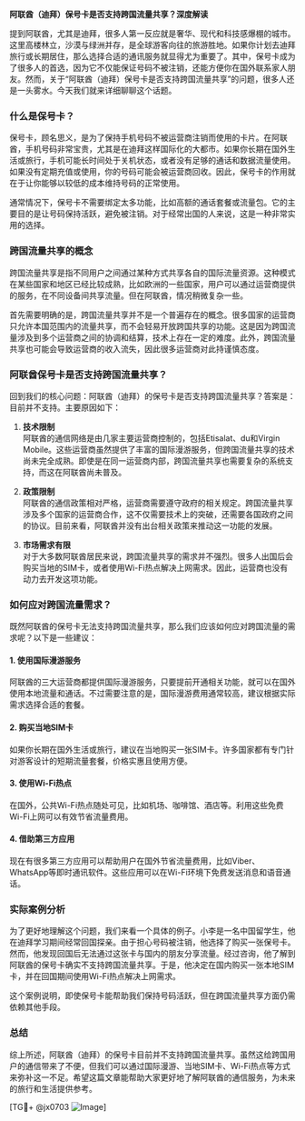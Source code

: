 **阿联酋（迪拜）保号卡是否支持跨国流量共享？深度解读**

提到阿联酋，尤其是迪拜，很多人第一反应就是奢华、现代和科技感爆棚的城市。这里高楼林立，沙漠与绿洲并存，是全球游客向往的旅游胜地。如果你计划去迪拜旅行或长期居住，那么选择合适的通讯服务就显得尤为重要了。其中，保号卡成为了很多人的首选，因为它不仅能保证号码不被注销，还能方便你在国外联系家人朋友。然而，关于“阿联酋（迪拜）保号卡是否支持跨国流量共享”的问题，很多人还是一头雾水。今天我们就来详细聊聊这个话题。

### 什么是保号卡？

保号卡，顾名思义，是为了保持手机号码不被运营商注销而使用的卡片。在阿联酋，手机号码非常宝贵，尤其是在迪拜这样国际化的大都市。如果你长期在国外生活或旅行，手机可能长时间处于关机状态，或者没有足够的通话和数据流量使用。如果没有定期充值或使用，你的号码可能会被运营商回收。因此，保号卡的作用就在于让你能够以较低的成本维持号码的正常使用。

通常情况下，保号卡不需要绑定太多功能，比如高额的通话套餐或流量包。它的主要目的是让号码保持活跃，避免被注销。对于经常出国的人来说，这是一种非常实用的选择。

### 跨国流量共享的概念

跨国流量共享是指不同用户之间通过某种方式共享各自的国际流量资源。这种模式在某些国家和地区已经比较成熟，比如欧洲的一些国家，用户可以通过运营商提供的服务，在不同设备间共享流量。但在阿联酋，情况稍微复杂一些。

首先需要明确的是，跨国流量共享并不是一个普遍存在的概念。很多国家的运营商只允许本国范围内的流量共享，而不会轻易开放跨国共享的功能。这是因为跨国流量涉及到多个运营商之间的协调和结算，技术上存在一定的难度。此外，跨国流量共享也可能会导致运营商的收入流失，因此很多运营商对此持谨慎态度。

### 阿联酋保号卡是否支持跨国流量共享？

回到我们的核心问题：阿联酋（迪拜）的保号卡是否支持跨国流量共享？答案是：目前并不支持。主要原因如下：

1. **技术限制**  
   阿联酋的通信网络是由几家主要运营商控制的，包括Etisalat、du和Virgin Mobile。这些运营商虽然提供了丰富的国际漫游服务，但跨国流量共享的技术尚未完全成熟。即使是在同一运营商内部，跨国流量共享也需要复杂的系统支持，而这在阿联酋尚未普及。

2. **政策限制**  
   阿联酋的通信政策相对严格，运营商需要遵守政府的相关规定。跨国流量共享涉及多个国家的运营商合作，这不仅需要技术上的突破，还需要各国政府之间的协议。目前来看，阿联酋并没有出台相关政策来推动这一功能的发展。

3. **市场需求有限**  
   对于大多数阿联酋居民来说，跨国流量共享的需求并不强烈。很多人出国后会购买当地的SIM卡，或者使用Wi-Fi热点解决上网需求。因此，运营商也没有动力去开发这项功能。

### 如何应对跨国流量需求？

既然阿联酋的保号卡无法支持跨国流量共享，那么我们应该如何应对跨国流量的需求呢？以下是一些建议：

#### 1. 使用国际漫游服务  
阿联酋的三大运营商都提供国际漫游服务，只要提前开通相关功能，就可以在国外使用本地流量和通话。不过需要注意的是，国际漫游费用通常较高，建议根据实际需求选择合适的套餐。

#### 2. 购买当地SIM卡  
如果你长期在国外生活或旅行，建议在当地购买一张SIM卡。许多国家都有专门针对游客设计的短期流量套餐，价格实惠且使用方便。

#### 3. 使用Wi-Fi热点  
在国外，公共Wi-Fi热点随处可见，比如机场、咖啡馆、酒店等。利用这些免费Wi-Fi上网可以有效节省流量费用。

#### 4. 借助第三方应用  
现在有很多第三方应用可以帮助用户在国外节省流量费用，比如Viber、WhatsApp等即时通讯软件。这些应用可以在Wi-Fi环境下免费发送消息和语音通话。

### 实际案例分析

为了更好地理解这个问题，我们来看一个具体的例子。小李是一名中国留学生，他在迪拜学习期间经常回国探亲。由于担心号码被注销，他选择了购买一张保号卡。然而，他发现回国后无法通过这张卡与国内的朋友分享流量。经过咨询，他了解到阿联酋的保号卡确实不支持跨国流量共享。于是，他决定在国内购买一张本地SIM卡，并在回国期间使用Wi-Fi热点解决上网需求。

这个案例说明，即使保号卡能帮助我们保持号码活跃，但在跨国流量共享方面仍需依赖其他手段。

### 总结

综上所述，阿联酋（迪拜）的保号卡目前并不支持跨国流量共享。虽然这给跨国用户的通信带来了不便，但我们可以通过国际漫游、当地SIM卡、Wi-Fi热点等方式来弥补这一不足。希望这篇文章能帮助大家更好地了解阿联酋的通信服务，为未来的旅行和生活提供参考。

[TG💪+ @jx0703 ![Image](https://github.com/user-attachments/assets/dbca1d08-cadb-493c-b0ec-ad6f7a83f270)]
